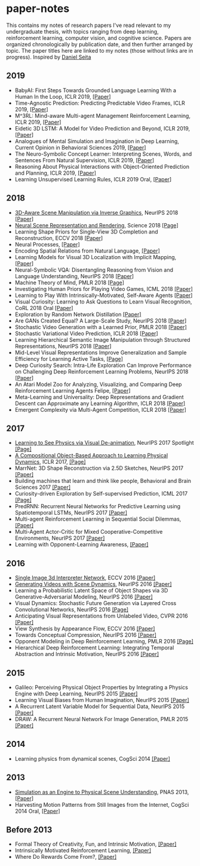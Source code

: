 # paper-notes

This contains my notes of research papers I've read relevant to my undergraduate thesis, with topics ranging from deep learning, reinforcement learning, computer vision, and cognitive science. Papers are organized chronologically by publication date, and then further arranged by topic. The paper titles here are linked to my notes (those without links are in progress). Inspired by [Daniel Seita](https://github.com/DanielTakeshi/Paper_Notes)

## 2019
- BabyAI: First Steps Towards Grounded Language Learning With a Human In the Loop, ICLR 2019, [\[Paper\]](https://arxiv.org/abs/1810.08272) 
- Time-Agnostic Prediction: Predicting Predictable Video Frames, ICLR 2019, [\[Paper\]](https://arxiv.org/abs/1808.07784) 
- M^3RL: Mind-aware Multi-agent Management Reinforcement Learning, ICLR 2019, [\[Paper\]](https://arxiv.org/abs/1810.00147) 
- Eidetic 3D LSTM: A Model for Video Prediction and Beyond, ICLR 2019, [\[Paper\]](https://openreview.net/pdf?id=B1lKS2AqtX) 
- Analogues of Mental Simulation and Imagination in Deep Learning, Current Opinion in Behavioral Sciences 2019, [\[Paper\]](http://www.jesshamrick.com/publications/pdf/Hamrick2019-Analogues_of_mental_simulation.pdf)
- The Neuro-Symbolic Concept Learner: Interpreting Scenes, Words, and Sentences From Natural Supervision, ICLR 2019, [\[Paper\]](https://openreview.net/pdf?id=rJgMlhRctm)
- Reasoning About Physical Interactions with Object-Oriented Prediction and Planning, ICLR 2019, [\[Paper\]](https://jiajunwu.com/papers/o2p2_iclr.pdf)
- Learning Unsupervised Learning Rules, ICLR 2019 Oral, [\[Paper\]](https://arxiv.org/abs/1804.00222)

## 2018
- [3D-Aware Scene Manipulation via Inverse Graphics](https://github.com/kevinstan/paper-notes/blob/master/deep-learning/3D_Aware_Scene_Manipulation_via_Inverse_Graphics.md), NeurIPS 2018 [\[Paper\]](https://arxiv.org/abs/1808.09351)
- [Neural Scene Representation and Rendering](https://github.com/kevinstan/paper-notes/blob/master/deep-learning/Neural%20Scene%20Representation%20and%20Rendering.md), Science 2018 [\[Page\]](https://deepmind.com/blog/neural-scene-representation-and-rendering/)
- Learning Shape Priors for Single-View 3D Completion and Reconstruction, ECCV 2018 [\[Paper\]](https://jiajunwu.com/papers/shapehd_eccv.pdf)
- Neural Processes, [\[Paper\]](https://arxiv.org/abs/1807.01622)
- Encoding Spatial Relations from Natural Language, [\[Paper\]](https://arxiv.org/abs/1807.01670)
- Learning Models for Visual 3D Localization with Implicit Mapping, [\[Paper\]](https://arxiv.org/abs/1807.03149)
- Neural-Symbolic VQA: Disentangling Reasoning from Vision and Language Understanding, NeurIPS 2018 [\[Paper\]](https://arxiv.org/abs/1810.02338)
- Machine Theory of Mind, PMLR 2018 [\[Page\]](http://proceedings.mlr.press/v80/rabinowitz18a.html)
- Investigating Human Priors for Playing Video Games, ICML 2018 [\[Paper\]](https://arxiv.org/pdf/1802.10217.pdf)
- Learning to Play With Intrinsically-Motivated, Self-Aware Agents [\[Paper\]](https://arxiv.org/pdf/1802.07442.pdf)
- Visual Curiosity: Learning to Ask Questions to Learn Visual Recognition, CoRL 2018 Oral [\[Paper\]](https://arxiv.org/abs/1810.00912)
- Exploration by Random Network Distillation [\[Paper\]](https://arxiv.org/abs/1810.12894)
- Are GANs Created Equal? A Large-Scale Study, NeurIPS 2018 [\[Paper\]](https://arxiv.org/abs/1711.10337)
- Stochastic Video Generation with a Learned Prior, PMLR 2018 [\[Paper\]](https://arxiv.org/abs/1802.07687)
- Stochastic Variational Video Prediction, ICLR 2018 [\[Paper\]](https://openreview.net/pdf?id=rk49Mg-CW)
- Learning Hierarchical Semantic Image Manipulation through Structured Representations, NeurIPS 2018 [\[Paper\]](https://arxiv.org/abs/1808.07535)
- Mid-Level Visual Representations Improve Generalization and Sample Efficiency for Learning Active Tasks, [\[Page\]](https://perceptual.actor/)
- Deep Curiosity Search: Intra-Life Exploration
Can Improve Performance on Challenging Deep
Reinforcement Learning Problems, NeurIPS 2018 [\[Paper\]](http://www.christopherstanton.net/files/deepCS.pdf)
- An Atari Model Zoo for Analyzing, Visualizing, and Comparing Deep Reinforcement Learning Agents
Felipe, [\[Paper\]](https://arxiv.org/abs/1812.07069)
- Meta-Learning and Universality: Deep Representations and Gradient Descent can Approximate any Learning Algorithm, ICLR 2018 [\[Paper\]](https://arxiv.org/abs/1710.11622)
- Emergent Complexity via Multi-Agent Competition, ICLR 2018 [\[Paper\]](https://arxiv.org/abs/1710.03748)

## 2017
- [Learning to See Physics via Visual De-animation](https://github.com/kevinstan/paper-notes/blob/master/intuitive-physics/Learning_to_see_physics_via_visual_de_animation.md), NeurIPS 2017 Spotlight [\[Page\]](http://vda.csail.mit.edu/)
- [A Compositional Object-Based Approach to Learning Physical Dynamics](https://github.com/kevinstan/paper-notes/blob/master/intuitive-physics/A_compositional_object_based_approach_to_learning_physical_dynamics.md), ICLR 2017, [\[Page\]](http://mbchang.github.io/npe/)
- MarrNet: 3D Shape Reconstruction via 2.5D Sketches, NeurIPS 2017 [\[Paper\]](https://jiajunwu.com/papers/marrnet_nips.pdf)
- Building machines that learn and think like people, Behavioral and Brain Sciences 2017 [\[Paper\]](https://arxiv.org/abs/1604.00289)
- Curiosity-driven Exploration by Self-supervised Prediction, ICML 2017 [\[Page\]](https://pathak22.github.io/noreward-rl/)
- PredRNN: Recurrent Neural Networks for Predictive Learning using Spatiotemporal LSTMs, NeurIPS 2017 [\[Paper\]](https://papers.nips.cc/paper/6689-predrnn-recurrent-neural-networks-for-predictive-learning-using-spatiotemporal-lstms.pdf)
- Multi-agent Reinforcement Learning in Sequential Social Dilemmas, [\[Paper\]](https://arxiv.org/abs/1702.03037)
- Multi-Agent Actor-Critic for Mixed Cooperative-Competitive Environments, NeurIPS 2017 [\[Paper\]](https://arxiv.org/abs/1706.02275)
- Learning with Opponent-Learning Awareness, [\[Paper\]](https://arxiv.org/abs/1709.04326)

## 2016
- [Single Image 3d Interpreter Network](https://github.com/kevinstan/paper-notes/blob/master/deep-learning/Single_Image_3D_Interpreter_Network.md), ECCV 2016 [\[Paper\]](https://arxiv.org/abs/1604.08685)
- [Generating Videos with Scene Dynamics](https://github.com/kevinstan/paper-notes/blob/master/deep-learning/Generating_Videos_with_Scene_Dynamics.md), NeurIPS 2016 [\[Paper\]](https://arxiv.org/abs/1609.02612)
- Learning a Probabilistic Latent Space of Object Shapes via 3D Generative-Adversarial Modeling, NeurIPS 2016 [\[Paper\]](https://arxiv.org/abs/1610.07584)
- Visual Dynamics: Stochastic Future Generation via Layered Cross Convolutional Networks, NeurIPS 2016 [\[Page\]](http://visualdynamics.csail.mit.edu/)
- Anticipating Visual Representations from Unlabeled Video, CVPR 2016 [\[Paper\]](https://arxiv.org/abs/1504.08023)
- View Synthesis by Appearance Flow, ECCV 2016 [\[Paper\]](https://arxiv.org/abs/1605.03557)
- Towards Conceptual Compression, NeurIPS 2016 [\[Paper\]](https://arxiv.org/abs/1604.08772)
- Opponent Modeling in Deep Reinforcement Learning, PMLR 2016 [\[Page\]](http://proceedings.mlr.press/v48/he16.html)
- Hierarchical Deep Reinforcement Learning: Integrating Temporal Abstraction and Intrinsic Motivation, NeurIPS 2016 [\[Paper\]](https://arxiv.org/abs/1604.06057)


## 2015
- Galileo: Perceiving Physical Object Properties by
Integrating a Physics Engine with Deep Learning, NeurIPS 2015 [\[Paper\]](http://www.mit.edu/~ilkery/papers/phys_nips.pdf)
- Learning Visual Biases from Human Imagination, NeurIPS 2015 [\[Paper\]](https://papers.nips.cc/paper/5781-learning-visual-biases-from-human-imagination.pdf)
- A Recurrent Latent Variable Model for Sequential Data, NeurIPS 2015 [\[Paper\]](https://arxiv.org/abs/1506.02216)
- DRAW: A Recurrent Neural Network For Image Generation, PMLR 2015 [\[Paper\]](https://arxiv.org/abs/1502.04623)



## 2014
- Learning physics from dynamical scenes, CogSci 2014 [\[Paper\]](https://stuhlmueller.org/papers/physics-cogsci2014.pdf)

## 2013
- [Simulation as an Engine to Physical Scene Understanding](https://github.com/kevinstan/paper-notes/blob/master/intuitive-physics/Simulation_as_an_Engine_of_Physical_Scene_Understanding.md), PNAS 2013, [\[Paper\]](https://www.pnas.org/content/pnas/110/45/18327.full.pdf)
- Harvesting Motion Patterns from Still Images from the Internet, CogSci 2014 Oral, [\[Paper\]](https://jiajunwu.com/papers/motion_cogsci.pdf)

## Before 2013
- Formal Theory of Creativity, Fun,
and Intrinsic Motivation, [\[Paper\]](http://people.idsia.ch/~juergen/ieeecreative.pdf)
- Intrinsically Motivated Reinforcement Learning, [\[Paper\]](http://www.cs.cornell.edu/~helou/IMRL.pdf)
- Where Do Rewards Come From?, [\[Paper\]](http://www-anw.cs.umass.edu/pubs/2009/singh_l_b_09.pdf)



